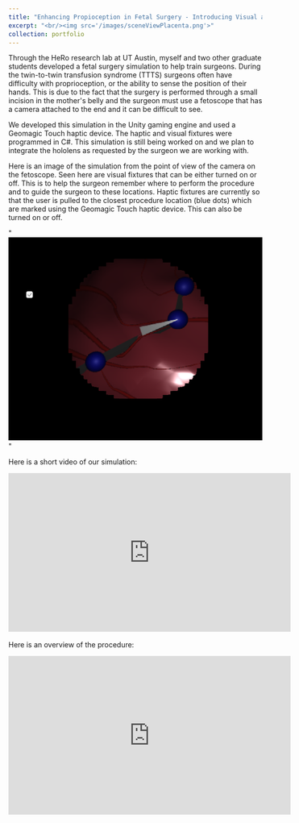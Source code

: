 ```yaml
---
title: "Enhancing Propioception in Fetal Surgery - Introducing Visual and Haptic Feedback"
excerpt: "<br/><img src='/images/sceneViewPlacenta.png'>"
collection: portfolio
---
```


Through the HeRo research lab at UT Austin, myself and two other graduate students developed a fetal surgery simulation to help train surgeons. During the twin-to-twin transfusion syndrome (TTTS) 
surgeons often have difficulty with proprioception, or the ability to sense the position of their hands. This is due to the fact that the surgery is performed through a small incision in the mother's belly
and the surgeon must use a fetoscope that has a camera attached to the end and it can be difficult to see. 

We developed this simulation in the Unity gaming engine and used a Geomagic Touch haptic device. The haptic and visual fixtures were programmed in C#. This simulation is still being worked on and we plan
to integrate the hololens as requested by the surgeon we are working with.

Here is an image of the simulation from the point of view of the camera on the fetoscope. Seen here are visual fixtures that can be either 
turned on or off. This is to help the surgeon remember where to perform the procedure and to guide the surgeon to these locations. 
Haptic fixtures are currently so that the user is pulled to the closest procedure location (blue dots) which are marked using the 
Geomagic Touch haptic device. This can also be turned on or off.

"<br/><img src='/images/visualFixturesPlacenta.png'>"

Here is a short video of our simulation:
<iframe width="560" height="315" src="https://www.youtube.com/embed/1K56gngbK3s" title="YouTube video player" frameborder="0" allow="accelerometer; autoplay; clipboard-write; encrypted-media; gyroscope; picture-in-picture" allowfullscreen></iframe>


Here is an overview of the procedure:
<iframe width="560" height="315" src="https://www.youtube.com/embed/PKO-mz_Aqw4&t=314s" title="YouTube video player" frameborder="0" allow="accelerometer; autoplay; clipboard-write; encrypted-media; gyroscope; picture-in-picture" allowfullscreen></iframe>